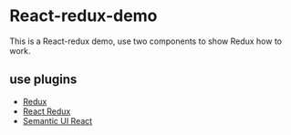 # React-redux-demo

This is a React-redux demo, use two components to show Redux how to work.

## use plugins

* [Redux](https://github.com/reduxjs/redux)
* [React Redux](https://github.com/reduxjs/react-redux)
* [Semantic UI React](https://github.com/Semantic-Org/Semantic-UI-React)